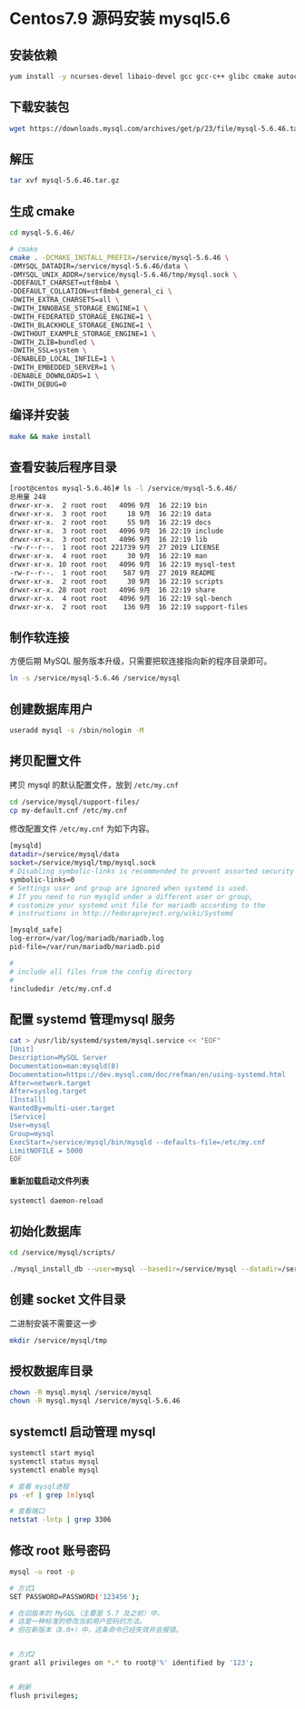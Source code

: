 # Centos7.9 源码安装 mysql5.6





## 安装依赖

~~~bash
yum install -y ncurses-devel libaio-devel gcc gcc-c++ glibc cmake autoconf openssl openssl-devel
~~~



## 下载安装包

~~~bash
wget https://downloads.mysql.com/archives/get/p/23/file/mysql-5.6.46.tar.gz
~~~



## 解压

~~~bash
tar xvf mysql-5.6.46.tar.gz
~~~



## 生成 cmake

~~~bash
cd mysql-5.6.46/

# cmake 
cmake . -DCMAKE_INSTALL_PREFIX=/service/mysql-5.6.46 \
-DMYSQL_DATADIR=/service/mysql-5.6.46/data \
-DMYSQL_UNIX_ADDR=/service/mysql-5.6.46/tmp/mysql.sock \
-DDEFAULT_CHARSET=utf8mb4 \
-DDEFAULT_COLLATION=utf8mb4_general_ci \
-DWITH_EXTRA_CHARSETS=all \
-DWITH_INNOBASE_STORAGE_ENGINE=1 \
-DWITH_FEDERATED_STORAGE_ENGINE=1 \
-DWITH_BLACKHOLE_STORAGE_ENGINE=1 \
-DWITHOUT_EXAMPLE_STORAGE_ENGINE=1 \
-DWITH_ZLIB=bundled \
-DWITH_SSL=system \
-DENABLED_LOCAL_INFILE=1 \
-DWITH_EMBEDDED_SERVER=1 \
-DENABLE_DOWNLOADS=1 \
-DWITH_DEBUG=0
~~~



## 编译并安装

~~~bash
make && make install
~~~



## 查看安装后程序目录

~~~bash
[root@centos mysql-5.6.46]# ls -l /service/mysql-5.6.46/
总用量 248
drwxr-xr-x.  2 root root   4096 9月  16 22:19 bin
drwxr-xr-x.  3 root root     18 9月  16 22:19 data
drwxr-xr-x.  2 root root     55 9月  16 22:19 docs
drwxr-xr-x.  3 root root   4096 9月  16 22:19 include
drwxr-xr-x.  3 root root   4096 9月  16 22:19 lib
-rw-r--r--.  1 root root 221739 9月  27 2019 LICENSE
drwxr-xr-x.  4 root root     30 9月  16 22:19 man
drwxr-xr-x. 10 root root   4096 9月  16 22:19 mysql-test
-rw-r--r--.  1 root root    587 9月  27 2019 README
drwxr-xr-x.  2 root root     30 9月  16 22:19 scripts
drwxr-xr-x. 28 root root   4096 9月  16 22:19 share
drwxr-xr-x.  4 root root   4096 9月  16 22:19 sql-bench
drwxr-xr-x.  2 root root    136 9月  16 22:19 support-files
~~~



## 制作软连接

方便后期 MySQL 服务版本升级，只需要把软连接指向新的程序目录即可。

~~~bash
ln -s /service/mysql-5.6.46 /service/mysql
~~~



## 创建数据库用户

~~~bash
useradd mysql -s /sbin/nologin -M
~~~



## 拷贝配置文件

拷贝 mysql 的默认配置文件，放到 `/etc/my.cnf`

~~~bash
cd /service/mysql/support-files/
cp my-default.cnf /etc/my.cnf
~~~

修改配置文件 `/etc/my.cnf` 为如下内容。

~~~bash
[mysqld]
datadir=/service/mysql/data
socket=/service/mysql/tmp/mysql.sock
# Disabling symbolic-links is recommended to prevent assorted security risks
symbolic-links=0
# Settings user and group are ignored when systemd is used.
# If you need to run mysqld under a different user or group,
# customize your systemd unit file for mariadb according to the
# instructions in http://fedoraproject.org/wiki/Systemd

[mysqld_safe]
log-error=/var/log/mariadb/mariadb.log
pid-file=/var/run/mariadb/mariadb.pid

#
# include all files from the config directory
#
!includedir /etc/my.cnf.d
~~~



## 配置 systemd 管理mysql 服务

~~~bash
cat > /usr/lib/systemd/system/mysql.service << "EOF"
[Unit]
Description=MySQL Server
Documentation=man:mysqld(8)
Documentation=https://dev.mysql.com/doc/refman/en/using-systemd.html
After=network.target
After=syslog.target
[Install]
WantedBy=multi-user.target
[Service]
User=mysql
Group=mysql
ExecStart=/service/mysql/bin/mysqld --defaults-file=/etc/my.cnf
LimitNOFILE = 5000
EOF
~~~

#### 重新加载启动文件列表

~~~bash
systemctl daemon-reload
~~~



## 初始化数据库

~~~bash
cd /service/mysql/scripts/

./mysql_install_db --user=mysql --basedir=/service/mysql --datadir=/service/mysql/data
~~~



## 创建 socket 文件目录

二进制安装不需要这一步

~~~bash
mkdir /service/mysql/tmp
~~~

## 授权数据库目录

~~~bash
chown -R mysql.mysql /service/mysql
chown -R mysql.mysql /service/mysql-5.6.46
~~~



## systemctl 启动管理 mysql

~~~bash
systemctl start mysql
systemctl status mysql
systemctl enable mysql

# 查看 mysql进程
ps -ef | grep [m]ysql

# 查看端口
netstat -lntp | grep 3306
~~~



## 修改 root 账号密码

~~~bash
mysql -u root -p 

# 方式1
SET PASSWORD=PASSWORD('123456');

# 在旧版本的 MySQL（主要是 5.7 及之前）中，
# 这是一种标准的修改当前用户密码的方法。 
# 但在新版本（8.0+）中，这条命令已经失效并会报错。


# 方式2
grant all privileges on *.* to root@'%' identified by '123';


# 刷新
flush privileges;
~~~



